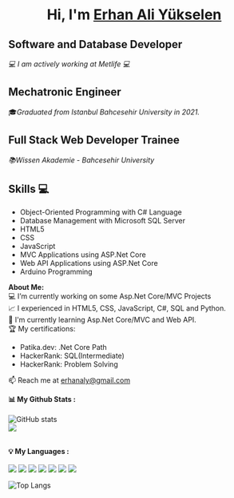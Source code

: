 # <h1 align="center">Hi, I'm <a href="https://github.com/erhanyukselen">Erhan Ali Yükselen</a></h1>
  
## Software and Database Developer
*💻 I am actively working at Metlife 💻*

## Mechatronic Engineer
🎓*Graduated from Istanbul Bahcesehir University in 2021.*

## Full Stack Web Developer Trainee
*📚Wissen Akademie - Bahcesehir University*

## Skills 💻
- Object-Oriented Programming with C# Language
- Database Management with Microsoft SQL Server
- HTML5
- CSS
- JavaScript
- MVC Applications using ASP.Net Core
- Web API Applications using ASP.Net Core
- Arduino Programming

<div>
<strong>About Me:</strong><br>
💻 I’m currently working on some Asp.Net Core/MVC Projects<br>
📈 I experienced in HTML5, CSS, JavaScript, C#, SQL and Python.<br>
📖 I'm currently learning Asp.Net Core/MVC and Web API.<br>
🏆 My certifications: 
<ul>
  <li>Patika.dev: .Net Core Path</li>
  <li>HackerRank: SQL(Intermediate)</li>
  <li>HackerRank: Problem Solving</li>
</ul>
📫 Reach me at <a href="mailto:erhanaly@gmail.com">erhanaly@gmail.com</a><br>

 
<strong>📊 My Github Stats :</strong><br><br>
![GitHub stats](https://github-readme-stats.vercel.app/api?username=erhanyukselen&show_icons=true&count_private=true&include_all_commits=true&theme=radical)<br>
<img align="center" src="https://github-readme-streak-stats.herokuapp.com/?user=erhanyukselen&theme=radical&hide_border=true"/><br><br>
 	
<strong>💡 My Languages :</strong><br><br>
<img src="https://img.shields.io/badge/HTML-239120?style=for-the-badge&logo=html5&logoColor=white"/>
<img src="https://img.shields.io/badge/CSS-239120?&style=for-the-badge&logo=css3&logoColor=white"/> 
<img src="https://img.shields.io/badge/Bootstrap-563D7C?style=for-the-badge&logo=bootstrap&logoColor=white"/>
<img src="https://img.shields.io/badge/JavaScript-323330?style=for-the-badge&logo=javascript&logoColor=F7DF1E"/>
<img src="https://img.shields.io/badge/c%23-%23239120.svg?style=for-the-badge&logo=c-sharp&logoColor=white"/>
<img src="https://img.shields.io/badge/Python-3776AB?style=for-the-badge&logo=python&logoColor=white"/>
<img src="https://img.shields.io/badge/r-%23276DC3.svg?style=for-the-badge&logo=r&logoColor=white"/>


![Top Langs](https://github-readme-stats.vercel.app/api/top-langs/?username=erhanyukselen&langs_count_private=true&theme=radical&card_width=445)<br><br>

